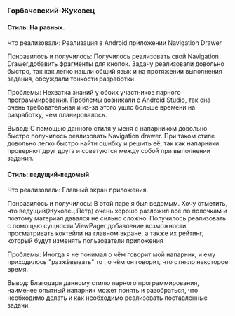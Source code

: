 ### Горбачевский-Жуковец

#### Стиль: На равных.

Что реализовали: Реализация в Android приложении Navigation Drawer

Понравилось и получилось: Получилось реализовать свой Navigation Drawer,добавить фрагменты для кнопок. Задачу реализовали довольно быстро, так как легко нашли общий язык и на протяжении выполнения задания, обсуждали тонкости разработки.

Проблемы: Нехватка знаний у обоих участников парного программирования. Проблемы возникали с Android Studio, так она очень требовательная и из-за этого ушло больше времени на разработку, чем планировалось.

Вывод: С помощью данного стиля у меня с напарником довольно быстро получилось реализовать Navigation drawer. При таком стиле довольно легко быстро найти ошибку и решить её, так как напарники проверяют друг друга и советуются между собой при выполнении задания.

#### Стиль: ведущий-ведомый

Что реализовали: Главный экран приложения.

Понравилось и получилось: В этой паре я был ведомым. Хочу отметить, что ведущий(Жуковец Пётр) очень хорошо разложил всё по полочкам и поэтому материал давался не сильно сложно. Получилось реализовать с помощью сущности ViewPager добавление возможности просматривать коктейли на главном экране, а также их рейтинг, который будут изменять пользователи приложения

Проблемы: Иногда я не понимал о чём говорит мой напарник, и ему приходилось "разжёвывать" то , о чём он говорит, что отняло некоторое время.

Вывод: Благодаря данному стилю парного программирования, наименее опытный напарник может понять и разобраться, что необходимо делать и как необходимо реализовать поставленные задачи.